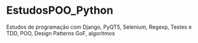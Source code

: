 # EstudosPOO_Python
Estudos de programação com Django, PyQT5, Selenium, Regexp, Testes e TDD, POO, Design Patterns GoF, algoritmos
